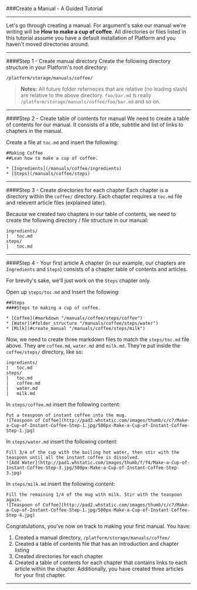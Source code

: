 ###Create a Manual - A Guided Tutorial

----------

Let's go through creating a manual. For argument's sake our manual we're writing will be **How to make a cup of coffee**. All directories or files listed in this tutorial assume you have a default installation of Platform and you haven't moved directories around.

----------

####Step 1 - Create manual directory
Create the following directory structure in your Platform's root directory:

	/platform/storage/manuals/coffee/

>**Notes:** All future folder referneces that are relative (no leading slash) are relative to the above directory. `foo/bar.md` is really `/platform/storage/manuals/coffee/foo/bar.md` and so on.

----------

####Step 2 - Create table of contents for manual
We need to create a table of contents for our manual. It consists of a title, subtitle and list of links to chapters in the manual.

Create a file at `toc.md` and insert the following:

	#Making Coffee
	##Lean how to make a cup of coffee.

	* [Ingredients](/manuals/coffee/ingredients)
	* [Steps](/manuals/coffee/steps)

----------

####Step 3 - Create directories for each chapter
Each chapter is a directory within the `coffee/` directory. Each chapter requires a `toc.md` file and relevent article files (explained later).

Because we created two chapters in our table of contents, we need to create the following directory / file structure in our manual:
	
	ingredients/
	|   toc.md
	steps/
	|   toc.md

----------

####Step 4 - Your first article
A chapter (in our example, our chapters are `Ingredients` and `Steps`) consists of a chapter table of contents and articles.

For brevity's sake, we'll just work on the `Steps` chapter only.

Open up `steps/toc.md` and Insert the following:

	##Steps
	####Steps to making a cup of coffee.

	* [Coffee](#markdown "/manuals/coffee/steps/coffee")
	* [Water](#folder_structure "/manuals/coffee/steps/water")
	* [Milk](#create_manual "/manuals/coffee/steps/milk")

Now, we need to create three markdown files to match the `steps/toc.md` file above. They are `coffee.md`, `water.md` and `milk.md`. They're put inside the `coffee/steps/` directory, like so:

	ingredients/
	|   toc.md
	steps/
	|   toc.md
	|   coffee.md
	|   water.md
	|   milk.md

In `steps/coffee.md` insert the following content:

	Put a teaspoon of instant coffee into the mug.
	![Teaspoon of Coffee](http://pad2.whstatic.com/images/thumb/c/c7/Make-a-Cup-of-Instant-Coffee-Step-1.jpg/500px-Make-a-Cup-of-Instant-Coffee-Step-1.jpg)

In `steps/water.md` insert the following content:

	Fill 3/4 of the cup with the boiling hot water, then stir with the teaspoon until all the instant coffee is dissolved.
	![Add Water](http://pad1.whstatic.com/images/thumb/f/f4/Make-a-Cup-of-Instant-Coffee-Step-3.jpg/500px-Make-a-Cup-of-Instant-Coffee-Step-3.jpg)

In `steps/milk.md` insert the following content:

	Fill the remaining 1/4 of the mug with milk. Stir with the teaspoon again.
	![Teaspoon of Coffee](http://pad2.whstatic.com/images/thumb/c/c7/Make-a-Cup-of-Instant-Coffee-Step-1.jpg/500px-Make-a-Cup-of-Instant-Coffee-Step-4.jpg)

Congratulations, you've now on track to making your first manual. You have:

1. Created a manual directory, `/platform/storage/manuals/coffee/`
2. Created a table of contents file that has an introduction and chapter listing
3. Created directories for each chapter
4. Created a table of contents for each chapter that contains links to each article within the chapter. Additionally, you have created three articles for your first chapter.

----------
